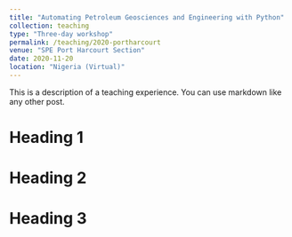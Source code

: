 ```yaml
---
title: "Automating Petroleum Geosciences and Engineering with Python"
collection: teaching
type: "Three-day workshop"
permalink: /teaching/2020-portharcourt
venue: "SPE Port Harcourt Section"
date: 2020-11-20
location: "Nigeria (Virtual)"
---
```


This is a description of a teaching experience. You can use markdown like any other post.

Heading 1
======

Heading 2
======

Heading 3
======

